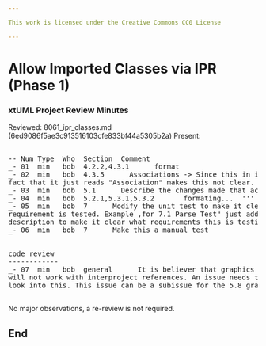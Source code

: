 ```yaml
---

This work is licensed under the Creative Commons CC0 License

---
```


# Allow Imported Classes via IPR (Phase 1)
### xtUML Project Review Minutes

Reviewed:  8061_ipr_classes.md (6ed9086f5ae3c913516103cfe833bf44a5305b2a)
Present:  

<pre>

-- Num Type  Who  Section  Comment
_- 01  min   bob  4.2.2,4.3.1      format
_- 02  min   bob  4.3.5      Associations -> Since this in in requirements, the 
fact that it just reads "Association" makes this not clear. I mean, 4.3.5 is NOT a requirement. Fix this up.
_- 03  min   bob  5.1      Describe the changes made that actually made this part of a group in the project preferences
_- 04  min   bob  5.2.1,5.3.1,5.3.2       formating...  ''' problem
_- 05  min   bob  7      Modify the unit test to make it clear that each 
requirement is tested. Example ,for 7.1 Parse Test" just add more 
description to make it clear what requirements this is testing.
_- 06  min   bob  7      Make this a manual test


code review
------------
_- 07  min   bob  general      It is believer that graphics reconciliation 
will not work with interproject references. An issue needs to be raised to 
look into this. This issue can be a subissue for the 5.8 graphics issues parent.

</pre>
   
No major observations, a re-review is not required.


End
---
